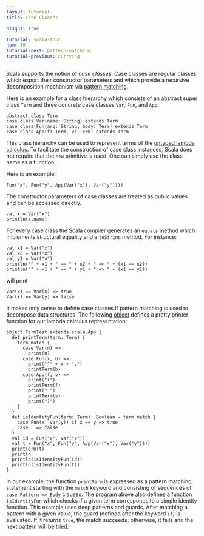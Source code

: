 ```yaml
---
layout: tutorial
title: Case Classes

disqus: true

tutorial: scala-tour
num: 10
tutorial-next: pattern-matching
tutorial-previous: currying
---
```


Scala supports the notion of _case classes_. Case classes are regular classes which export their constructor parameters and which provide a recursive decomposition mechanism via [pattern matching](pattern-matching.html).

Here is an example for a class hierarchy which consists of an abstract super class `Term` and three concrete case classes `Var`, `Fun`, and `App`.

    abstract class Term
    case class Var(name: String) extends Term
    case class Fun(arg: String, body: Term) extends Term
    case class App(f: Term, v: Term) extends Term

This class hierarchy can be used to represent terms of the [untyped lambda calculus](https://en.wikipedia.org/wiki/Lambda_calculus). To facilitate the construction of case class instances, Scala does not require that the `new` primitive is used. One can simply use the class name as a function.

Here is an example:

    Fun("x", Fun("y", App(Var("x"), Var("y"))))

The constructor parameters of case classes are treated as public values and can be accessed directly.

    val x = Var("x")
    println(x.name)

For every case class the Scala compiler generates an `equals` method which implements structural equality and a `toString` method. For instance:

    val x1 = Var("x")
    val x2 = Var("x")
    val y1 = Var("y")
    println("" + x1 + " == " + x2 + " => " + (x1 == x2))
    println("" + x1 + " == " + y1 + " => " + (x1 == y1))

will print

    Var(x) == Var(x) => true
    Var(x) == Var(y) => false

It makes only sense to define case classes if pattern matching is used to decompose data structures. The following [object](singleton-objects.html) defines a pretty printer function for our lambda calculus representation:

    object TermTest extends scala.App {
      def printTerm(term: Term) {
        term match {
          case Var(n) =>
            print(n)
          case Fun(x, b) =>
            print("^" + x + ".")
            printTerm(b)
          case App(f, v) =>
            print("(")
            printTerm(f)
            print(" ")
            printTerm(v)
            print(")")
        }
      }
      def isIdentityFun(term: Term): Boolean = term match {
        case Fun(x, Var(y)) if x == y => true
        case _ => false
      }
      val id = Fun("x", Var("x"))
      val t = Fun("x", Fun("y", App(Var("x"), Var("y"))))
      printTerm(t)
      println
      println(isIdentityFun(id))
      println(isIdentityFun(t))
    }

In our example, the function `printTerm` is expressed as a pattern matching statement starting with the `match` keyword and consisting of sequences of `case Pattern => Body` clauses.
The program above also defines a function `isIdentityFun` which checks if a given term corresponds to a simple identity function. This example uses deep patterns and guards. After matching a pattern with a given value, the guard (defined after the keyword `if`) is evaluated. If it returns `true`, the match succeeds; otherwise, it fails and the next pattern will be tried.
